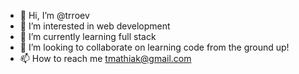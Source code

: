 - 👋 Hi, I’m @trroev
- 👀 I’m interested in web development
- 🌱 I’m currently learning full stack
- 💞️ I’m looking to collaborate on learning code from the ground up!
- 📫 How to reach me tmathiak@gmail.com

<!---
GarthGobbble/GarthGobbble is a ✨ special ✨ repository because its `README.md` (this file) appears on your GitHub profile.
You can click the Preview link to take a look at your changes.
--->
